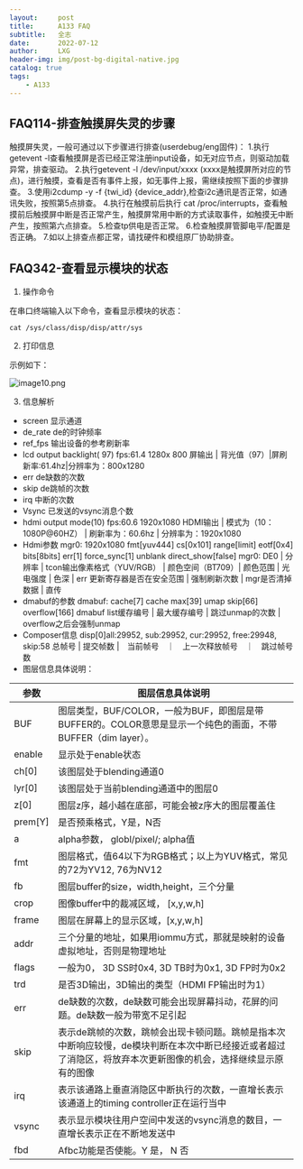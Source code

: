 ```yaml
---
layout:     post
title:      A133 FAQ
subtitle:   全志
date:       2022-07-12
author:     LXG
header-img: img/post-bg-digital-native.jpg
catalog: true
tags:
    - A133
---
```


## FAQ114-排查触摸屏失灵的步骤

触摸屏失灵，一般可通过以下步骤进行排查(userdebug/eng固件)：
1.执行getevent -l查看触摸屏是否已经正常注册input设备，如无对应节点，则驱动加载异常，排查驱动。
2.执行getevent -l /dev/input/xxxx (xxxx是触摸屏所对应的节点)，进行触摸，查看是否有事件上报，如无事件上报，需继续按照下面的步骤排查。
3.使用i2cdump -y -f {twi_id} {device_addr},检查i2c通讯是否正常，如通讯失败，按照第5点排查。
4.执行在触摸前后执行 cat /proc/interrupts，查看触摸前后触摸屏中断是否正常产生，触摸屏常用中断的方式读取事件，如触摸无中断产生，按照第六点排查。
5.检查tp供电是否正常。
6.检查触摸屏管脚电平/配置是否正确。
7.如以上排查点都正常，请找硬件和模组原厂协助排查。

## FAQ342-查看显示模块的状态

1. 操作命令

在串口终端输入以下命令，查看显示模块的状态：

```
cat /sys/class/disp/disp/attr/sys
```

2. 打印信息

示例如下：

![image10.png](http://yht-p-oss.oss-cn-shenzhen.aliyuncs.com/mackdown/d0b33d63e3fa4ced85e4b64a74061f8e.png)


3. 信息解析

- screen 
显示通道
- de_rate
de的时钟频率
- ref_fps
输出设备的参考刷新率
- lcd output   backlight( 97)  fps:61.4  1280x 800 
 屏输出 	| 背光值（97）|屏刷新率:61.4hz|分辨率为：800x1280
- err
de缺数的次数
- skip
de跳帧的次数
- irq
中断的次数
- Vsync
已发送的vsync消息个数
- hdmi output mode(10)   fps:60.6    1920x1080
HDMI输出 | 模式为（10：1080P@60HZ） | 刷新率为：60.6hz | 分辨率为：1920x1080
- Hdmi参数
mgr0: 1920x1080 fmt[yuv444] cs[0x101] range[limit] eotf[0x4] bits[8bits] err[1] force_sync[1] 	unblank direct_show[false]
mgr0: DE0 | 分辨率 | tcon输出像素格式（YUV/RGB） |  颜色空间（BT709）| 颜色范围 | 光电强度 | 色深 |  err 更新寄存器是否在安全范围 |  强制刷新次数 |  mgr是否清掉数据 | 直传
- dmabuf的参数
dmabuf: cache[7] cache max[39] umap skip[66] overflow[166]
dmabuf list缓存编号 | 最大缓存编号 | 跳过unmap的次数 | overflow之后会强制unmap
- Composer信息
disp[0]all:29952, sub:29952, cur:29952, free:29948, skip:58
总帧号 | 提交帧数 |　当前帧号　｜　上一次释放帧号　｜　跳过帧号数
- 图层信息具体说明：

|参数|图层信息具体说明|
|-|-|
|BUF	|图层类型，BUF/COLOR，一般为BUF，即图层是带BUFFER的。COLOR意思是显示一个纯色的画面，不带BUFFER（dim layer）。|
|enable	|显示处于enable状态|
|ch[0]	|该图层处于blending通道0|
|lyr[0]	|该图层处于当前blending通道中的图层0|
|z[0]	|图层z序，越小越在底部，可能会被z序大的图层覆盖住|
|prem[Y]	|是否预乘格式，Y是，N否|
|a	|alpha参数， globl/pixel/; alpha值|
|fmt	|图层格式，值64以下为RGB格式；以上为YUV格式，常见的72为YV12, 76为NV12|
|fb	|图层buffer的size，width,height，三个分量|
|crop	|图像buffer中的裁减区域， [x,y,w,h]|
|frame	|图层在屏幕上的显示区域，[x,y,w,h]|
|addr	|三个分量的地址，如果用iommu方式，那就是映射的设备虚拟地址，否则是物理地址|
|flags	|一般为0， 3D SS时0x4, 3D TB时为0x1, 3D FP时为0x2|
|trd	|是否3D输出，3D输出的类型（HDMI FP输出时为1）|
|err	|de缺数的次数，de缺数可能会出现屏幕抖动，花屏的问题。de缺数一般为带宽不足引起|
|skip	|表示de跳帧的次数，跳帧会出现卡顿问题。跳帧是指本次中断响应较慢，de模块判断在本次中断已经接近或者超过了消隐区，将放弃本次更新图像的机会，选择继续显示原有的图像|
|irq	|表示该通路上垂直消隐区中断执行的次数，一直增长表示该通道上的timing controller正在运行当中|
|vsync	|表示显示模块往用户空间中发送的vsync消息的数目，一直增长表示正在不断地发送中|
|fbd	|Afbc功能是否使能。Y 是， N 否|
